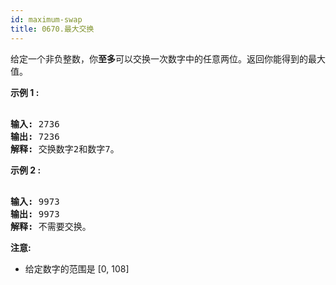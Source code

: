 ```yaml
---
id: maximum-swap
title: 0670.最大交换
---
```

给定一个非负整数，你**至多**可以交换一次数字中的任意两位。返回你能得到的最大值。

**示例 1 :**


<pre><br/><strong>输入:</strong> 2736<br/><strong>输出:</strong> 7236<br/><strong>解释:</strong> 交换数字2和数字7。<br/></pre>

**示例 2 :**


<pre><br/><strong>输入:</strong> 9973<br/><strong>输出:</strong> 9973<br/><strong>解释:</strong> 不需要交换。<br/></pre>

**注意:**

- 给定数字的范围是 [0, 108]